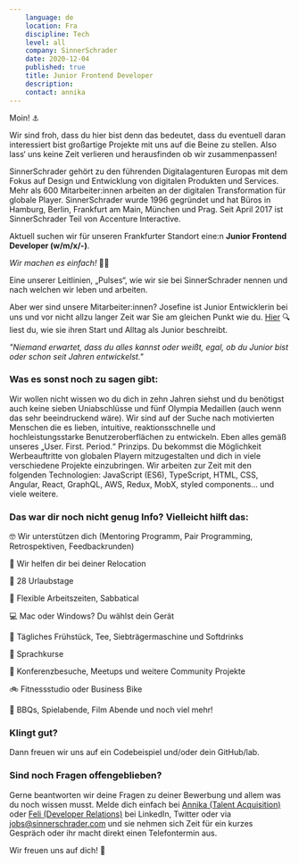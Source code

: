 ```yaml
---
    language: de
    location: Fra
    discipline: Tech
    level: all
    company: SinnerSchrader
    date: 2020-12-04
    published: true
    title: Junior Frontend Developer
    description:
    contact: annika
---
```

Moin! ⚓️

Wir sind froh, dass du hier bist denn das bedeutet, dass du eventuell daran interessiert bist großartige Projekte mit uns auf die Beine zu stellen. Also lass‘ uns keine Zeit verlieren und herausfinden ob wir zusammenpassen!

SinnerSchrader gehört zu den führenden Digitalagenturen Europas mit dem Fokus auf Design und Entwicklung von digitalen Produkten und Services. Mehr als 600 Mitarbeiter:innen arbeiten an der digitalen Transformation für globale Player. SinnerSchrader wurde 1996 gegründet und hat Büros in Hamburg, Berlin, Frankfurt am Main, München und Prag. Seit April 2017 ist SinnerSchrader Teil von Accenture Interactive.

Aktuell suchen wir für unseren Frankfurter Standort eine:n **Junior Frontend Developer (w/m/x/-)**.

*Wir machen es einfach!* 🙌🏻

Eine unserer Leitlinien, „Pulses“, wie wir sie bei SinnerSchrader nennen und nach welchen wir leben und arbeiten.

Aber wer sind unsere Mitarbeiter:innen? Josefine ist Junior Entwicklerin bei uns und vor nicht allzu langer Zeit war Sie am gleichen Punkt wie du. [Hier](https://dev.to/s2engineers/the-first-step-is-always-the-hardest-first-impressions-of-a-junior-product-engineer-at-sinnerschrader-e3g) 🔍 liest du, wie sie ihren Start und Alltag als Junior beschreibt.

*"Niemand erwartet, dass du alles kannst oder weißt, egal, ob du Junior bist oder schon seit Jahren entwickelst."*

### Was es sonst noch zu sagen gibt:

Wir wollen nicht wissen wo du dich in zehn Jahren siehst und du benötigst auch keine sieben Uniabschlüsse und fünf Olympia Medaillen (auch wenn das sehr beeindruckend wäre). Wir sind auf der Suche nach motivierten Menschen die es lieben, intuitive, reaktionsschnelle und hochleistungsstarke Benutzeroberflächen zu entwickeln. Eben alles gemäß unseres „User. First. Period.“ Prinzips. Du bekommst die Möglichkeit Werbeauftritte von globalen Playern mitzugestalten und dich in viele verschiedene Projekte einzubringen.
Wir arbeiten zur Zeit mit den folgenden Technologien: JavaScript (ES6), TypeScript, HTML, CSS, Angular, React, GraphQL, AWS, Redux, MobX, styled components... und viele weitere.

### Das war dir noch nicht genug Info? Vielleicht hilft das:

🤓 Wir unterstützen dich (Mentoring Programm, Pair Programming, Retrospektiven, Feedbackrunden)

🧳 Wir helfen dir bei deiner Relocation

🌴 28 Urlaubstage

🏡 Flexible Arbeitszeiten, Sabbatical

💻 Mac oder Windows? Du wählst dein Gerät

🥐 Tägliches Frühstück, Tee, Siebträgermaschine und Softdrinks

💬 Sprachkurse

💙 Konferenzbesuche, Meetups und weitere Community Projekte

🚲 Fitnessstudio oder Business Bike

🍔 BBQs, Spielabende, Film Abende und noch viel mehr!

### Klingt gut?

Dann freuen wir uns auf ein Codebeispiel und/oder dein GitHub/lab.

### Sind noch Fragen offengeblieben?

Gerne beantworten wir deine Fragen zu deiner Bewerbung und allem was du noch wissen musst. Melde dich einfach bei [Annika (Talent Acquisition)](https://www.linkedin.com/in/annika-helmli-a52506189/) oder [Feli (Developer Relations)](https://twitter.com/kotzendekrabbe) bei LinkedIn, Twitter oder via <jobs@sinnerschrader.com> und sie nehmen sich Zeit für ein kurzes Gespräch oder ihr macht direkt einen Telefontermin aus.

Wir freuen uns auf dich! 🤗
